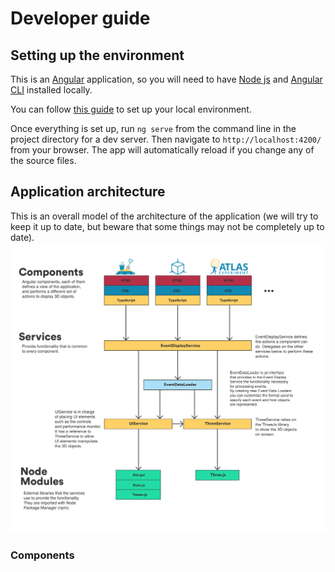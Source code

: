 # Developer guide

## Setting up the environment
This is an [Angular](https://angular.io) application, so you will need to have [Node js](https://nodejs.org/en/) and [Angular CLI](https://github.com/angular/angular-cli) installed locally.

You can follow [this guide](https://angular.io/guide/setup-local) to set up your local environment.

Once everything is set up, run `ng serve` from the command line in the project directory for a dev server. Then navigate to `http://localhost:4200/` from your browser. 
The app will automatically reload if you change any of the source files.

## Application architecture
This is an overall model of the architecture of the application (we will try to keep it up to date, but beware that some things may not be completely up to date).
![Architecture model](../images/architecture.svg)

### Components
